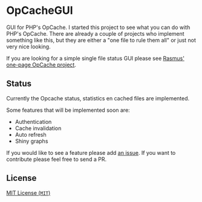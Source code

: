 OpCacheGUI
=

GUI for PHP's OpCache. I started this project to see what you can do with PHP's OpCache. There are already a couple of projects who implement something like this, but they are either a "one file to rule them all" or just not very nice looking.

If you are looking for a simple single file status GUI please see [Rasmus' one-page OpCache project][rasmus].

Status
-

Currently the Opcache status, statistics en cached files are implemented.

Some features that will be implemented soon are:

- Authentication
- Cache invalidation
- Auto refresh
- Shiny graphs

If you would like to see a feature please add [an issue][issues]. If you want to contribute please feel free to send a PR.

License
-

[MIT License (`MIT`)][MIT]

[rasmus]: https://github.com/rlerdorf/opcache-status
[issues]: https://github.com/PeeHaa/OpCacheGUI/issues
[MIT]: http://spdx.org/licenses/MIT

